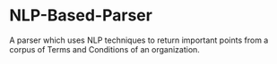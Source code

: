 # NLP-Based-Parser
A parser which uses NLP techniques to return important points from a corpus of Terms and Conditions of an organization.
